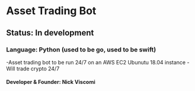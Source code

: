 # Asset Trading Bot
## Status: In development
### Language: Python (used to be go, used to be swift)

-Asset trading bot to be run 24/7 on an AWS EC2 Ubunutu 18.04 instance
-Will trade crypto 24/7

#### Developer & Founder: Nick Viscomi


